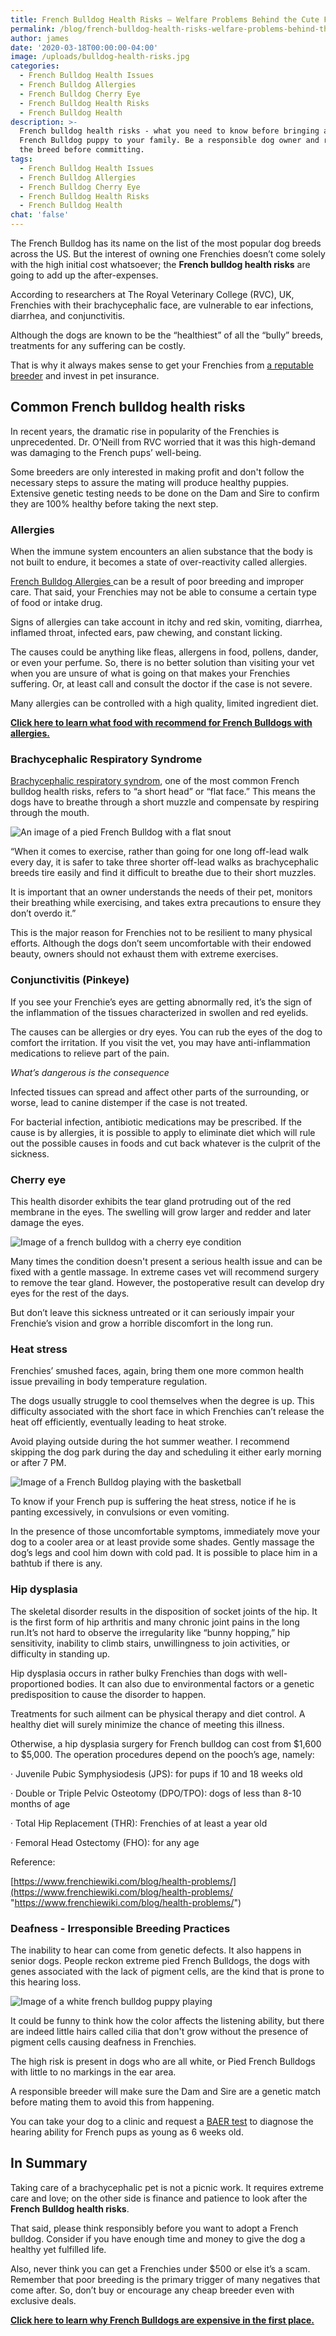 ```yaml
---
title: French Bulldog Health Risks – Welfare Problems Behind the Cute Face
permalink: /blog/french-bulldog-health-risks-welfare-problems-behind-the-cute-face/
author: james
date: '2020-03-18T00:00:00-04:00'
image: /uploads/bulldog-health-risks.jpg
categories:
  - French Bulldog Health Issues
  - French Bulldog Allergies
  - French Bulldog Cherry Eye
  - French Bulldog Health Risks
  - French Bulldog Health
description: >-
  French bulldog health risks - what you need to know before bringing a new
  French Bulldog puppy to your family. Be a responsible dog owner and research
  the breed before committing.
tags:
  - French Bulldog Health Issues
  - French Bulldog Allergies
  - French Bulldog Cherry Eye
  - French Bulldog Health Risks
  - French Bulldog Health
chat: 'false'
---
```

The French Bulldog has its name on the list of the most popular dog breeds across the US. But the interest of owning one Frenchies doesn’t come solely with the high initial cost whatsoever; the **French bulldog health risks** are going to add up the after-expenses.

According to researchers at The Royal Veterinary College (RVC), UK, Frenchies with their brachycephalic face, are vulnerable to ear infections, diarrhea, and conjunctivitis.

Although the dogs are known to be the “healthiest” of all the “bully” breeds, treatments for any suffering can be costly.

That is why it always makes sense to get your Frenchies from [a reputable breeder](https://www.ethicalfrenchie.com "Reputable French Bulldog Breeder") and invest in pet insurance.

## Common French bulldog health risks

In recent years, the dramatic rise in popularity of the Frenchies is unprecedented. Dr. O’Neill from RVC worried that it was this high-demand was damaging to the French pups’ well-being.

Some breeders are only interested in making profit and don't follow the necessary steps to assure the mating will produce healthy puppies. Extensive genetic testing needs to be done on the Dam and Sire to confirm they are 100% healthy before taking the next step.

### Allergies

When the immune system encounters an alien substance that the body is not built to endure, it becomes a state of over-reactivity called allergies.

[French Bulldog Allergies ](https://barkingroyalty.com/french-bulldog-allergies/ "French Bulldog Allergies")can be a result of poor breeding and improper care. That said, your Frenchies may not be able to consume a certain type of food or intake drug.

Signs of allergies can take account in itchy and red skin, vomiting, diarrhea, inflamed throat, infected ears, paw chewing, and constant licking.

The causes could be anything like fleas, allergens in food, pollens, dander, or even your perfume. So, there is no better solution than visiting your vet when you are unsure of what is going on that makes your Frenchies suffering. Or, at least call and consult the doctor if the case is not severe.

Many allergies can be controlled with a high quality, limited ingredient diet.

[**Click here to learn what food with recommend for French Bulldogs with allergies.**](https://ethicalfrenchie.com/blog/french-bulldog-care-13-best-dog-food-brands/ "French Bulldog Foods")

### Brachycephalic Respiratory Syndrome

[Brachycephalic respiratory syndrom](https://vcahospitals.com/know-your-pet/brachycephalic-airway-syndrome-in-dogs "Brachycephalic respiratory syndrom"), one of the most common French bulldog health risks, refers to “a short head” or “flat face.” This means the dogs have to breathe through a short muzzle and compensate by respiring through the mouth.

![An image of a pied French Bulldog with a flat snout](../uploads/French-bulldog-flat-snout.jpg "Pied-French-Bulldog")

“When it comes to exercise, rather than going for one long off-lead walk every day, it is safer to take three shorter off-lead walks as brachycephalic breeds tire easily and find it difficult to breathe due to their short muzzles. 

It is important that an owner understands the needs of their pet, monitors their breathing while exercising, and takes extra precautions to ensure they don’t overdo it.”

This is the major reason for Frenchies not to be resilient to many physical efforts. Although the dogs don’t seem uncomfortable with their endowed beauty, owners should not exhaust them with extreme exercises.

### Conjunctivitis (Pinkeye)

If you see your Frenchie’s eyes are getting abnormally red, it’s the sign of the inflammation of the tissues characterized in swollen and red eyelids.

The causes can be allergies or dry eyes. You can rub the eyes of the dog to comfort the irritation. If you visit the vet, you may have anti-inflammation medications to relieve part of the pain.

_What’s dangerous is  the consequence_

Infected tissues can spread and affect other parts of the surrounding, or worse, lead to canine distemper if the case is not treated.

For bacterial infection, antibiotic medications may be prescribed. If the cause is by allergies, it is possible to apply to eliminate diet which will rule out the possible causes in foods and cut back whatever is the culprit of the sickness.

### Cherry eye

This health disorder exhibits the tear gland protruding out of the red membrane in the eyes. The swelling will grow larger and redder and later damage the eyes.

![Image of a french bulldog with a cherry eye condition](../uploads/French-bulldog-cherry-eye-1.jpg "French-bulldog-cherry-eye")

Many times the condition doesn't present a serious health issue and can be fixed with a gentle massage. In extreme cases vet will recommend surgery to remove the tear gland. However, the postoperative result can develop dry eyes for the rest of the days.

But don’t leave this sickness untreated or it can seriously impair your Frenchie’s vision and grow a horrible discomfort in the long run.

### Heat stress

Frenchies’ smushed faces, again, bring them one more common health issue prevailing in body temperature regulation.

The dogs usually struggle to cool themselves when the degree is up. This difficulty associated with the short face in which Frenchies can’t release the heat off efficiently, eventually leading to heat stroke. 

Avoid playing outside during the hot summer weather. I recommend skipping the dog park during the day and scheduling it either early morning or after 7 PM.

![Image of a French Bulldog playing with the basketball](../uploads/French-bulldog-excercise-1.jpg "French-bulldog-with-basketball")

To know if your French pup is suffering the heat stress, notice if he is panting excessively, in convulsions or even vomiting.

In the presence of those uncomfortable symptoms, immediately move your dog to a cooler area or at least provide some shades. Gently massage the dog’s legs and cool him down with cold pad. It is possible to place him in a bathtub if there is any.

### Hip dysplasia

The skeletal disorder results in the disposition of socket joints of the hip. It is the first form of hip arthritis and many chronic joint pains in the long run.It’s not hard to observe the irregularity like “bunny hopping,” hip sensitivity, inability to climb stairs, unwillingness to join activities, or difficulty in standing up.

Hip dysplasia occurs in rather bulky Frenchies than dogs with well-proportioned bodies. It can also due to environmental factors or a genetic predisposition to cause the disorder to happen.

Treatments for such ailment can be physical therapy and diet control. A healthy diet will surely minimize the chance of meeting this illness.

Otherwise, a hip dysplasia surgery for French bulldog can cost from $1,600 to $5,000. The operation procedures depend on the pooch’s age, namely:

· Juvenile Pubic Symphysiodesis (JPS): for pups if 10 and 18 weeks old

· Double or Triple Pelvic Osteotomy (DPO/TPO): dogs of less than 8-10 months of age

· Total Hip Replacement (THR): Frenchies of at least a year old

· Femoral Head Ostectomy (FHO): for any age

Reference:

[https://www.frenchiewiki.com/blog/health-problems/](https://www.frenchiewiki.com/blog/health-problems/ "https://www.frenchiewiki.com/blog/health-problems/")

### Deafness - Irresponsible Breeding Practices

The inability to hear can come from genetic defects. It also happens in senior dogs. People reckon extreme pied French Bulldogs, the dogs with genes associated with the lack of pigment cells, are the kind that is prone to this hearing loss.

![Image of a white french bulldog puppy playing](../uploads/White-French-Bulldog-1.jpg "White-french-bulldog-puppy")

It could be funny to think how the color affects the listening ability, but there are indeed little hairs called cilia that don't grow without the presence of pigment cells causing deafness in Frenchies. 

The high risk is present in dogs who are all white, or Pied French Bulldogs with little to no markings in the ear area.

A responsible breeder will make sure the Dam and Sire are a genetic match before mating them to avoid this from happening.

You can take your dog to a clinic and request a [BAER test](https://bluepearlvet.com/medical-articles/baer-test-for-hearing-loss/ "BEAR test for dogs") to diagnose the hearing ability for French pups as young as 6 weeks old.

## In Summary

Taking care of a brachycephalic pet is not a picnic work. It requires extreme care and love; on the other side is finance and patience to look after the **French Bulldog health risks**.

That said, please think responsibly before you want to adopt a French bulldog. Consider if you have enough time and money to give the dog a healthy yet fulfilled life.

Also, never think you can get a Frenchies under $500 or else it’s a scam. Remember that poor breeding is the primary trigger of many negatives that come after. So, don’t buy or encourage any cheap breeder even with exclusive deals. 

[**Click here to learn why French Bulldogs are expensive in the first place.**](https://ethicalfrenchie.com/blog/why-french-bulldogs-are-expensive-before-adoption/ "Why French Bulldogs are expensive")
